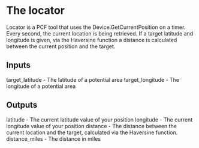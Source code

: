 # The locator
Locator is a PCF tool that uses the Device.GetCurrentPosition on a timer.
Every second, the current location is being retrieved.
If a target latitude and longitude is given, via the Haversine function a distance is calculated between the current position and the target.

## Inputs
target_latitude - The latitude of a potential area
target_longitude - The longitude of a potential area
## Outputs
latitude - The current latitude value of your position
longitude - The current longitude value of your position
distance - The distance between the current location and the target, calculated via the Haversine function.
distance_miles - The distance in miles
